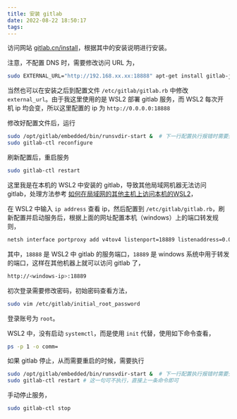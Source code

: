 ```yaml
---
title: 安装 gitlab
date: 2022-08-22 18:50:17
tags:
---
```


访问网站 [gitlab.cn/install](https://gitlab.cn/install/)，根据其中的安装说明进行安装。

注意，不配置 DNS 时，需要修改访问 URL 为，

```sh
sudo EXTERNAL_URL="http://192.168.xx.xx:18888" apt-get install gitlab-jh
```

当然也可以在安装之后到配置文件 `/etc/gitlab/gitlab.rb` 中修改 `external_url`。由于我这里使用的是 WSL2 部署 gitlab 服务，而 WSL2 每次开机 ip 均会变，所以这里配置的 ip 为 `http://0.0.0.0:18888`

修改好配置文件后，运行

```sh
sudo /opt/gitlab/embedded/bin/runsvdir-start &  # 下一行配置执行报错时需要先执行这行
sudo gitlab-ctl reconfigure
```

刷新配置后，重启服务

```sh
sudo gitlab-ctl restart
```

这里我是在本机的 WSL2 中安装的 gitlab，导致其他局域网机器无法访问 gitlab，处理方法参考 [如何在局域网的其他主机上访问本机的WSL2](https://zhuanlan.zhihu.com/p/652237989)，

在 WSL2 中输入 `ip address` 查看 ip，然后配置到 `/etc/gitlab/gitlab.rb`，刷新配置并启动服务后，根据上面的网址配置本机（windows）上的端口转发规则，

```sh
netsh interface portproxy add v4tov4 listenport=18889 listenaddress=0.0.0.0 connectport=18888 connectaddress=localhost
```

其中，`18888` 是 WSL2 中 gitlab 的服务端口，`18889` 是 windows 系统中用于转发的端口，这样在其他机器上就可以访问 gitlab 了，

```sh
http://<windows-ip>:18889
```

初次登录需要修改密码，初始密码查看方法，

```sh
sudo vim /etc/gitlab/initial_root_password
```

登录账号为 `root`。

WSL2 中，没有启动 `systemctl`，而是使用 `init` 代替，使用如下命令查看，

```sh
ps -p 1 -o comm=
```

如果 gitlab 停止，从而需要重启的时候，需要执行

```sh
sudo /opt/gitlab/embedded/bin/runsvdir-start &  # 下一行配置执行报错时需要先执行这行
sudo gitlab-ctl restart # 这一句可不执行，直接上一条命令即可
```

手动停止服务，

```sh
sudo gitlab-ctl stop
```